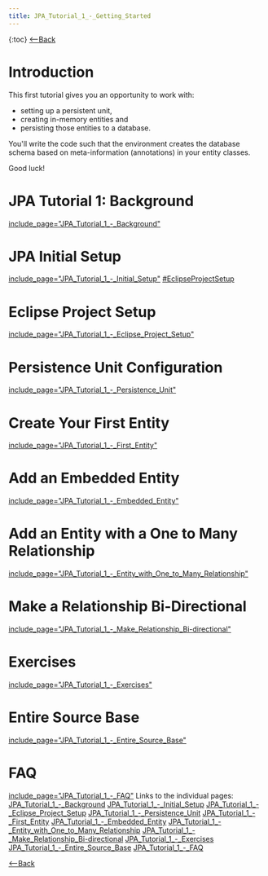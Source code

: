 ```yaml
---
title: JPA_Tutorial_1_-_Getting_Started
---
```

{:toc}
[<--Back](EJB_3_and_Java_Persistence_API)

# Introduction
This first tutorial gives you an opportunity to work with:
* setting up a persistent unit, 
* creating in-memory entities and 
* persisting those entities to a database. 

You'll write the code such that the environment creates the database schema based on meta-information (annotations) in your entity classes.

Good luck!
# JPA Tutorial 1: Background
[include_page="JPA_Tutorial_1_-_Background"](include_page="JPA_Tutorial_1_-_Background")
# JPA Initial Setup
[include_page="JPA_Tutorial_1_-_Initial_Setup"](include_page="JPA_Tutorial_1_-_Initial_Setup")
[#EclipseProjectSetup](#EclipseProjectSetup)
# Eclipse Project Setup
[include_page="JPA_Tutorial_1_-_Eclipse_Project_Setup"](include_page="JPA_Tutorial_1_-_Eclipse_Project_Setup")
# Persistence Unit Configuration
[include_page="JPA_Tutorial_1_-_Persistence_Unit"](include_page="JPA_Tutorial_1_-_Persistence_Unit")
# Create Your First Entity
[include_page="JPA_Tutorial_1_-_First_Entity"](include_page="JPA_Tutorial_1_-_First_Entity")
# Add an Embedded Entity
[include_page="JPA_Tutorial_1_-_Embedded_Entity"](include_page="JPA_Tutorial_1_-_Embedded_Entity")
# Add an Entity with a One to Many Relationship
[include_page="JPA_Tutorial_1_-_Entity_with_One_to_Many_Relationship"](include_page="JPA_Tutorial_1_-_Entity_with_One_to_Many_Relationship")
# Make a Relationship Bi-Directional
[include_page="JPA_Tutorial_1_-_Make_Relationship_Bi-directional"](include_page="JPA_Tutorial_1_-_Make_Relationship_Bi-directional")
# Exercises
[include_page="JPA_Tutorial_1_-_Exercises"](include_page="JPA_Tutorial_1_-_Exercises")
# Entire Source Base
[include_page="JPA_Tutorial_1_-_Entire_Source_Base"](include_page="JPA_Tutorial_1_-_Entire_Source_Base")
# FAQ
[include_page="JPA_Tutorial_1_-_FAQ"](include_page="JPA_Tutorial_1_-_FAQ")
Links to the individual pages:
[JPA_Tutorial_1_-_Background](JPA_Tutorial_1_-_Background)
[JPA_Tutorial_1_-_Initial_Setup](JPA_Tutorial_1_-_Initial_Setup)
[JPA_Tutorial_1_-_Eclipse_Project_Setup](JPA_Tutorial_1_-_Eclipse_Project_Setup)
[JPA_Tutorial_1_-_Persistence_Unit](JPA_Tutorial_1_-_Persistence_Unit)
[JPA_Tutorial_1_-_First_Entity](JPA_Tutorial_1_-_First_Entity)
[JPA_Tutorial_1_-_Embedded_Entity](JPA_Tutorial_1_-_Embedded_Entity)
[JPA_Tutorial_1_-_Entity_with_One_to_Many_Relationship](JPA_Tutorial_1_-_Entity_with_One_to_Many_Relationship)
[JPA_Tutorial_1_-_Make_Relationship_Bi-directional](JPA_Tutorial_1_-_Make_Relationship_Bi-directional)
[JPA_Tutorial_1_-_Exercises](JPA_Tutorial_1_-_Exercises)
[JPA_Tutorial_1_-_Entire_Source_Base](JPA_Tutorial_1_-_Entire_Source_Base)
[JPA_Tutorial_1_-_FAQ](JPA_Tutorial_1_-_FAQ)

[<--Back](EJB_3_and_Java_Persistence_API)
